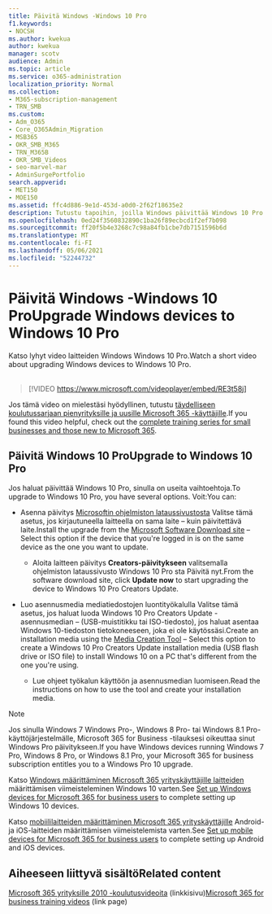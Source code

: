 ```yaml
---
title: Päivitä Windows -Windows 10 Pro
f1.keywords:
- NOCSH
ms.author: kwekua
author: kwekua
manager: scotv
audience: Admin
ms.topic: article
ms.service: o365-administration
localization_priority: Normal
ms.collection:
- M365-subscription-management
- TRN_SMB
ms.custom:
- Adm_O365
- Core_O365Admin_Migration
- MSB365
- OKR_SMB_M365
- TRN_M365B
- OKR_SMB_Videos
- seo-marvel-mar
- AdminSurgePortfolio
search.appverid:
- MET150
- MOE150
ms.assetid: ffc4d886-9e1d-453d-a0d0-2f62f18635e2
description: Tutustu tapoihin, joilla Windows päivittää Windows 10 Pro ja hyödyntää kehittyneitä suojaus- ja yritysverkko-ominaisuuksia.
ms.openlocfilehash: 0ed24f3560832890c1ba26f89ecbcd1f2ef7b098
ms.sourcegitcommit: ff20f5b4e3268c7c98a84fb1cbe7db7151596b6d
ms.translationtype: MT
ms.contentlocale: fi-FI
ms.lasthandoff: 05/06/2021
ms.locfileid: "52244732"
---
```

# <a name="upgrade-windows-devices-to-windows-10-pro"></a><span data-ttu-id="2acfe-103">Päivitä Windows -Windows 10 Pro</span><span class="sxs-lookup"><span data-stu-id="2acfe-103">Upgrade Windows devices to Windows 10 Pro</span></span>

<span data-ttu-id="2acfe-104">Katso lyhyt video laitteiden Windows Windows 10 Pro.</span><span class="sxs-lookup"><span data-stu-id="2acfe-104">Watch a short video about upgrading Windows devices to Windows 10 Pro.</span></span><br><br>

> [!VIDEO https://www.microsoft.com/videoplayer/embed/RE3t58j] 

<span data-ttu-id="2acfe-105">Jos tämä video on mielestäsi hyödyllinen, tutustu [täydelliseen koulutussarjaan pienyrityksille ja uusille Microsoft 365 -käyttäjille](../business-video/index.yml).</span><span class="sxs-lookup"><span data-stu-id="2acfe-105">If you found this video helpful, check out the [complete training series for small businesses and those new to Microsoft 365](../business-video/index.yml).</span></span>

## <a name="upgrade-to-windows-10-pro"></a><span data-ttu-id="2acfe-106">Päivitä Windows 10 Pro</span><span class="sxs-lookup"><span data-stu-id="2acfe-106">Upgrade to Windows 10 Pro</span></span>
  
<span data-ttu-id="2acfe-107">Jos haluat päivittää Windows 10 Pro, sinulla on useita vaihtoehtoja.</span><span class="sxs-lookup"><span data-stu-id="2acfe-107">To upgrade to Windows 10 Pro, you have several options.</span></span> <span data-ttu-id="2acfe-108">Voit:</span><span class="sxs-lookup"><span data-stu-id="2acfe-108">You can:</span></span>
    
- <span data-ttu-id="2acfe-109">Asenna päivitys [Microsoftin ohjelmiston lataussivustosta](https://go.microsoft.com/fwlink/?LinkID=836951 ) Valitse tämä asetus, jos kirjautuneella laitteella on sama laite &ndash; kuin päivitettävä laite.</span><span class="sxs-lookup"><span data-stu-id="2acfe-109">Install the upgrade from the [Microsoft Software Download site](https://go.microsoft.com/fwlink/?LinkID=836951 ) &ndash; Select this option if the device that you're logged in is on the same device as the one you want to update.</span></span> 

    - <span data-ttu-id="2acfe-110">Aloita laitteen päivitys **Creators-päivitykseen** valitsemalla ohjelmiston lataussivusto Windows 10 Pro sta Päivitä nyt.</span><span class="sxs-lookup"><span data-stu-id="2acfe-110">From the software download site, click **Update now** to start upgrading the device to Windows 10 Pro Creators Update.</span></span> 
    
- <span data-ttu-id="2acfe-111">Luo asennusmedia mediatiedostojen luontityökalulla Valitse tämä asetus, jos haluat luoda Windows 10 Pro Creators Update -asennusmedian [](https://go.microsoft.com/fwlink/?LinkID=836960) &ndash; (USB-muistitikku tai ISO-tiedosto), jos haluat asentaa Windows 10-tiedoston tietokoneeseen, joka ei ole käytössäsi.</span><span class="sxs-lookup"><span data-stu-id="2acfe-111">Create an installation media using the [Media Creation Tool](https://go.microsoft.com/fwlink/?LinkID=836960) &ndash; Select this option to create a Windows 10 Pro Creators Update installation media (USB flash drive or ISO file) to install Windows 10 on a PC that's different from the one you're using.</span></span>

    - <span data-ttu-id="2acfe-112">Lue ohjeet työkalun käyttöön ja asennusmedian luomiseen.</span><span class="sxs-lookup"><span data-stu-id="2acfe-112">Read the instructions on how to use the tool and create your installation media.</span></span> 

> [!NOTE]
> <span data-ttu-id="2acfe-113">Jos sinulla Windows 7 Windows Pro-, Windows 8 Pro- tai Windows 8.1 Pro-käyttöjärjestelmälle, Microsoft 365 for Business -tilauksesi oikeuttaa sinut Windows Pro päivitykseen.</span><span class="sxs-lookup"><span data-stu-id="2acfe-113">If you have Windows devices running Windows 7 Pro, Windows 8 Pro, or Windows 8.1 Pro, your Microsoft 365 for business subscription entitles you to a Windows Pro 10 upgrade.</span></span>
    
<span data-ttu-id="2acfe-114">Katso [Windows määrittäminen Microsoft 365 yrityskäyttäjille laitteiden](set-up-windows-devices.md) määrittämisen viimeisteleminen Windows 10 varten.</span><span class="sxs-lookup"><span data-stu-id="2acfe-114">See [Set up Windows devices for Microsoft 365 for business users](set-up-windows-devices.md) to complete setting up Windows 10 devices.</span></span> 
  
<span data-ttu-id="2acfe-115">Katso [mobiililaitteiden määrittäminen Microsoft 365 yrityskäyttäjille](set-up-mobile-devices.md) Android- ja iOS-laitteiden määrittämisen viimeistelemista varten.</span><span class="sxs-lookup"><span data-stu-id="2acfe-115">See [Set up mobile devices for Microsoft 365 for business users](set-up-mobile-devices.md) to complete setting up Android and iOS devices.</span></span> 
  
## <a name="related-content"></a><span data-ttu-id="2acfe-116">Aiheeseen liittyvä sisältö</span><span class="sxs-lookup"><span data-stu-id="2acfe-116">Related content</span></span>

<span data-ttu-id="2acfe-117">[Microsoft 365 yrityksille 2010 -koulutusvideoita](../business-video/index.yml) (linkkisivu)</span><span class="sxs-lookup"><span data-stu-id="2acfe-117">[Microsoft 365 for business training videos](../business-video/index.yml) (link page)</span></span>
